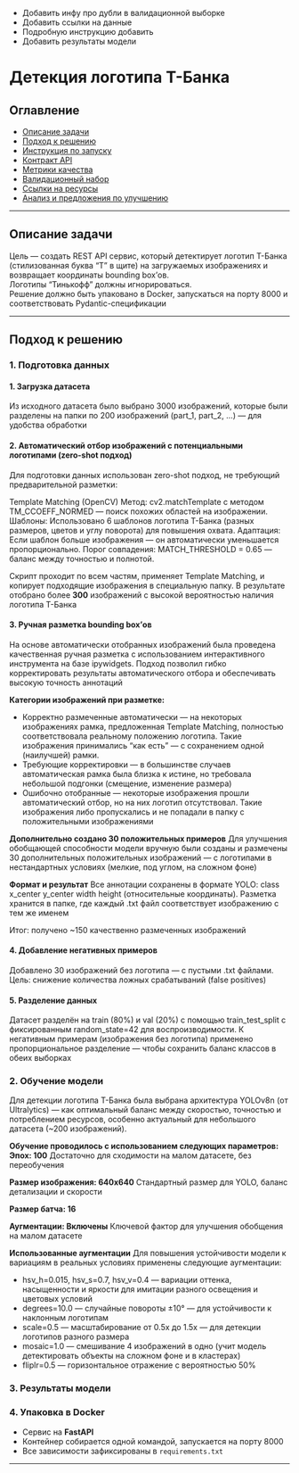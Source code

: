 - Добавить инфу про дубли в валидационной выборке
- Добавить ссылки на данные
- Подробную инструкцию добавить
- Добавить результаты модели

# Детекция логотипа Т-Банка
## Оглавление

- [Описание задачи](#описание-задачи)
- [Подход к решению](#подход-к-решению)
- [Инструкция по запуску](#инструкция-по-запуску)
- [Контракт API](#контракт-api)
- [Метрики качества](#метрики-качества)
- [Валидационный набор](#валидационный-набор)
- [Ссылки на ресурсы](#ссылки-на-ресурсы)
- [Анализ и предложения по улучшению](#анализ-и-предложения-по-улучшению)

---

## Описание задачи

Цель — создать REST API сервис, который детектирует логотип Т-Банка (стилизованная буква “Т” в щите) на загружаемых изображениях и возвращает координаты bounding box’ов.  
Логотипы “Тинькофф” должны игнорироваться.  
Решение должно быть упаковано в Docker, запускаться на порту 8000 и соответствовать Pydantic-спецификации

---

## Подход к решению

### 1. Подготовка данных
#### 1. Загрузка датасета
Из исходного датасета было выбрано 3000 изображений, которые были разделены на папки по 200 изображений (part_1, part_2, ...) — для удобства обработки

#### 2. Автоматический отбор изображений с потенциальными логотипами (zero-shot подход)
Для подготовки данных использован zero-shot подход, не требующий предварительной разметки:

Template Matching (OpenCV)
Метод: cv2.matchTemplate с методом TM_CCOEFF_NORMED — поиск похожих областей на изображении.
Шаблоны: Использовано 6 шаблонов логотипа Т-Банка (разных размеров, цветов и углу поворота) для повышения охвата.
Адаптация: Если шаблон больше изображения — он автоматически уменьшается пропорционально.
Порог совпадения: MATCH_THRESHOLD = 0.65 — баланс между точностью и полнотой.

Скрипт проходит по всем частям, применяет Template Matching, и копирует подходящие изображения в специальную папку.
В результате отобрано более **300** изображений с высокой вероятностью наличия логотипа Т-Банка

#### 3. Ручная разметка bounding box’ов
На основе автоматически отобранных изображений была проведена качественная ручная разметка с использованием интерактивного инструмента на базе ipywidgets. Подход позволил гибко корректировать результаты автоматического отбора и обеспечивать высокую точность аннотаций

**Категории изображений при разметке:**
- Корректно размеченные автоматически — на некоторых изображениях рамка, предложенная Template Matching, полностью соответствовала реальному положению логотипа. Такие изображения принимались “как есть” — с сохранением одной (наилучшей) рамки.
- Требующие корректировки — в большинстве случаев автоматическая рамка была близка к истине, но требовала небольшой подгонки (смещение, изменение размера)
- Ошибочно отобранные — некоторые изображения прошли автоматический отбор, но на них логотип отсутствовал. Такие изображения либо пропускались и не попадали в папку с положительными изображениями

**Дополнительно создано 30 положительных примеров**
Для улучшения обобщающей способности модели вручную были созданы и размечены 30 дополнительных положительных изображений — с логотипами в нестандартных условиях (мелкие, под углом, на сложном фоне)

**Формат и результат**
Все аннотации сохранены в формате YOLO: class x_center y_center width height (относительные координаты).
Разметка хранится в папке, где каждый .txt файл соответствует изображению с тем же именем

Итог: получено ~150 качественно размеченных изображений

#### 4. Добавление негативных примеров
Добавлено 30 изображений без логотипа — с пустыми .txt файлами.
Цель: снижение количества ложных срабатываний (false positives)

#### 5. Разделение данных
Датасет разделён на train (80%) и val (20%) с помощью train_test_split с фиксированным random_state=42 для воспроизводимости.
К негативным примерам (изображения без логотипа) применено пропорциональное разделение — чтобы сохранить баланс классов в обеих выборках

### 2. Обучение модели
Для детекции логотипа Т-Банка была выбрана архитектура YOLOv8n (от Ultralytics) — как оптимальный баланс между скоростью, точностью и потреблением ресурсов, особенно актуальный для небольшого датасета (~200 изображений).

**Обучение проводилось с использованием следующих параметров:**
**Эпох: 100**
Достаточно для сходимости на малом датасете, без переобучения

**Размер изображения: 640x640**
Стандартный размер для YOLO, баланс детализации и скорости

**Размер батча: 16**

**Аугментации: Включены**
Ключевой фактор для улучшения обобщения на малом датасете

**Использованные аугментации**
Для повышения устойчивости модели к вариациям в реальных условиях применены следующие аугментации:

- hsv_h=0.015, hsv_s=0.7, hsv_v=0.4 — вариации оттенка, насыщенности и яркости для имитации разного освещения и цветовых условий
- degrees=10.0 — случайные повороты ±10° — для устойчивости к наклонным логотипам
- scale=0.5 — масштабирование от 0.5x до 1.5x — для детекции логотипов разного размера
- mosaic=1.0 — смешивание 4 изображений в одно (учит модель детектировать объекты на сложном фоне и в кластерах)
- fliplr=0.5 — горизонтальное отражение с вероятностью 50% 

### 3. Результаты модели

### 4. Упаковка в Docker
- Сервис на **FastAPI**
- Контейнер собирается одной командой, запускается на порту 8000
- Все зависимости зафиксированы в `requirements.txt`

---
